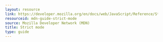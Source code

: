 ```yaml
---
layout: resource
link: https://developer.mozilla.org/en/docs/web/JavaScript/Reference/Strict_mode
resourceid: mdn-guide-strict-mode
source: Mozilla Developer Network (MDN)
title: Strict mode
type: guide
---
```


